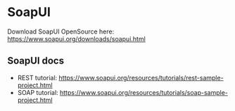 # SoapUI

Download SoapUI OpenSource here: https://www.soapui.org/downloads/soapui.html


## SoapUI docs

* REST tutorial: https://www.soapui.org/resources/tutorials/rest-sample-project.html
* SOAP tutorial: https://www.soapui.org/resources/tutorials/soap-sample-project.html 